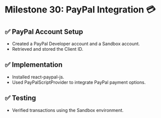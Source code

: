 # Milestone 30: PayPal Integration 💳
## ✅ PayPal Account Setup

- Created a PayPal Developer account and a Sandbox account.
- Retrieved and stored the Client ID.
## ✅ Implementation

- Installed react-paypal-js.
- Used PayPalScriptProvider to integrate PayPal payment options.
## ✅ Testing

- Verified transactions using the Sandbox environment.
